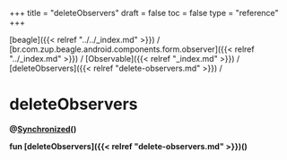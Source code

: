 +++
title = "deleteObservers"
draft = false
toc = false
type = "reference"
+++

[beagle]({{< relref "../../_index.md" >}}) / [br.com.zup.beagle.android.components.form.observer]({{< relref "../_index.md" >}}) / [Observable]({{< relref "_index.md" >}}) / [deleteObservers]({{< relref "delete-observers.md" >}}) / 



# deleteObservers  
  
<b><b>@[Synchronized](https://kotlinlang.org/api/latest/jvm/stdlib/kotlin.jvm/-synchronized/index.html)()  
  
fun [deleteObservers]({{< relref "delete-observers.md" >}})()</b></b>  



